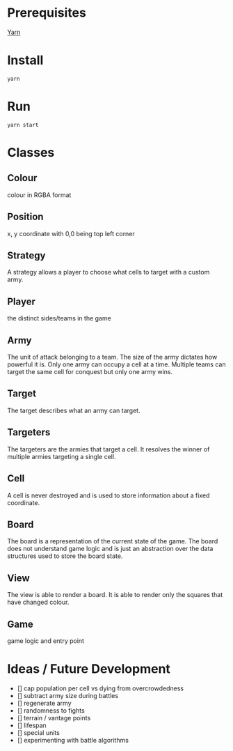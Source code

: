 # Prerequisites

[Yarn](https://yarnpkg.com/en/)

# Install

```
yarn
```

# Run

```
yarn start
```

# Classes

## Colour

colour in RGBA format

## Position

x, y coordinate with 0,0 being top left corner

## Strategy

A strategy allows a player to choose what cells to target with a custom army.

## Player

the distinct sides/teams in the game


## Army

The unit of attack belonging to a team. The size of the army dictates how powerful it is.
Only one army can occupy a cell at a time. Multiple teams can target the same cell for 
conquest but only one army wins.

## Target

The target describes what an army can target.

## Targeters

The targeters are the armies that target a cell. It resolves the winner of multiple armies
targeting a single cell. 

## Cell

A cell is never destroyed and is used to store information about a fixed coordinate.

## Board

The board is a representation of the current state of the game.
The board does not understand game logic and is just an abstraction
over the data structures used to store the board state.

## View
The view is able to render a board. It is able to render only the squares that have 
changed colour.

## Game

game logic and entry point

# Ideas / Future Development

- [] cap population per cell vs dying from overcrowdedness
- [] subtract army size during battles
- [] regenerate army
- [] randomness to fights
- [] terrain / vantage points
- [] lifespan
- [] special units
- [] experimenting with battle algorithms
